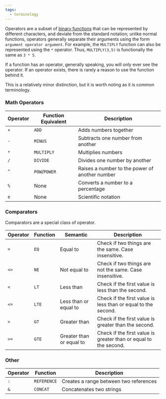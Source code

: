 ```yaml
---
tags:
  - terminology
---
```


Operators are a subset of [binary functions](https://en.wikipedia.org/wiki/Binary_function) that can be represented by different characters, and deviate from the standard notation; unlike normal functions, operators generally separate their arguments using the form `argument operator argument`. For example, the `MULTIPLY` function can also be represented using the `*` operator. Thus, `MULTIPLY(3,5)` is functionally the same as `3 * 5`.

If a function has an operator, generally speaking, you will only ever see the operator. If an operator exists, there is rarely a reason to use the function behind it.

This is a relatively minor distinction, but it is worth noting as it is common terminology.

### Math Operators

| Operator | Function Equivalent | Description                                    |
| -------- | ------------------- | ---------------------------------------------- |
| `+`      | `ADD`               | Adds numbers together                          |
| `-`      | `MINUS`             | Subtracts one number from another              |
| `*`      | `MULTIPLY`          | Multiplies numbers                             |
| `/`      | `DIVIDE`            | Divides one number by another                  |
| `^`      | `POW`/`POWER`       | Raises a number to the power of another number |
| `%`      | None                | Converts a number to a percentage              |
| `e`      | None                | Scientific notation                            |

### Comparators

Comparators are a special class of operator.

| Operator | Function | Semantic                 | Description                                                      |
| -------- | -------- | ------------------------ | ---------------------------------------------------------------- |
| `=`      | `EQ`     | Equal to                 | Check if two things are the same. Case insensitive.              |
| `<>`     | `NE`     | Not equal to             | Check if two things are not the same. Case insensitive.          |
| `<`      | `LT`     | Less than                | Check if the first value is less than the second.                |
| `<=`     | `LTE`    | Less than or equal to    | Check if the first value is less than or equal to the second.    |
| `>`      | `GT`     | Greater than             | Check if the first value is greater than the second.             |
| `>=`     | `GTE`    | Greater than or equal to | Check if the first value is greater than or equal to the second. |

### Other

| Operator | Function    | Description                            |
| -------- | ----------- | -------------------------------------- |
| `:`      | `REFERENCE` | Creates a range between two references |
| `&`      | `CONCAT`    | Concatenates two strings               |
